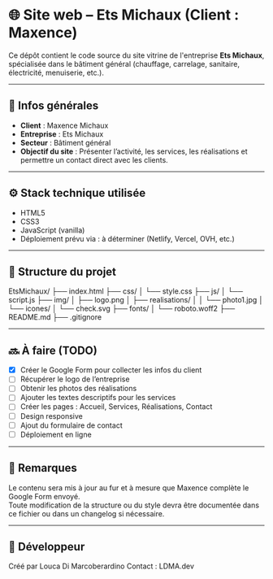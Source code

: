 # 🌐 Site web – Ets Michaux (Client : Maxence)

Ce dépôt contient le code source du site vitrine de l'entreprise **Ets Michaux**, spécialisée dans le bâtiment général (chauffage, carrelage, sanitaire, électricité, menuiserie, etc.).

---

## 🧰 Infos générales

- **Client** : Maxence Michaux  
- **Entreprise** : Ets Michaux  
- **Secteur** : Bâtiment général  
- **Objectif du site** : Présenter l’activité, les services, les réalisations et permettre un contact direct avec les clients.

---

## ⚙️ Stack technique utilisée

- HTML5  
- CSS3  
- JavaScript (vanilla)  
- Déploiement prévu via : à déterminer (Netlify, Vercel, OVH, etc.)

---

## 📁 Structure du projet


EtsMichaux/
├── index.html
├── css/
│   └── style.css
├── js/
│   └── script.js
├── img/
│   ├── logo.png
│   ├── realisations/
│   │   └── photo1.jpg
│   └── icones/
│       └── check.svg
├── fonts/
│   └── roboto.woff2
├── README.md
├── .gitignore


---

## 🔜 À faire (TODO)

- [x] Créer le Google Form pour collecter les infos du client  
- [ ] Récupérer le logo de l’entreprise  
- [ ] Obtenir les photos des réalisations  
- [ ] Ajouter les textes descriptifs pour les services  
- [ ] Créer les pages : Accueil, Services, Réalisations, Contact  
- [ ] Design responsive  
- [ ] Ajout du formulaire de contact  
- [ ] Déploiement en ligne  

---

## 📌 Remarques

Le contenu sera mis à jour au fur et à mesure que Maxence complète le Google Form envoyé.  
Toute modification de la structure ou du style devra être documentée dans ce fichier ou dans un changelog si nécessaire.

---

## 👤 Développeur

Créé par Louca Di Marcoberardino 
Contact : LDMA.dev